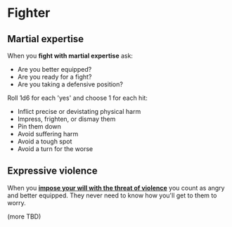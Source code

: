 # Fighter

## Martial expertise

When you **fight with martial expertise** ask:

- Are you better equipped?
- Are you ready for a fight?
- Are you taking a defensive position?

Roll 1d6 for each 'yes' and choose 1 for each hit:

- Inflict precise or devistating physical harm
- Impress, frighten, or dismay them
- Pin them down
- Avoid suffering harm
- Avoid a tough spot
- Avoid a turn for the worse

## Expressive violence

When you [**impose your will with the threat of
violence**](/common-moves.md#intimidate-someone) you count as angry
and better equipped. They never need to know how you'll get to them to
worry.

(more TBD)